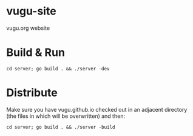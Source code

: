 # vugu-site
vugu.org website

# Build & Run

`cd server; go build . && ./server -dev`

# Distribute

Make sure you have vugu.github.io checked out in an adjacent directory (the files in which will be overwritten) and then:

`cd server; go build . && ./server -build`


